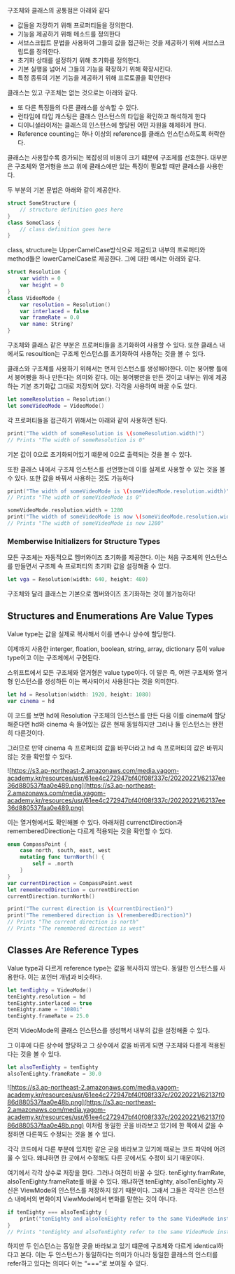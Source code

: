 구조체와 클래스의 공통점은 아래와 같다

- 값들을 저장하기 위해 프로퍼티들을 정의한다.
- 기능을 제공하기 위해 메소드를 정의한다
- 서브스크립트 문법을 사용하여 그들의 값을 접근하는 것을 제공하기 위해 서브스크립트를 정의한다.
- 초기화 상태를 설정하기 위해 초기화를 정의한다.
- 기본 실행을 넘어서 그들의 기능을 확장하기 위해 확장시킨다.
- 특정 종류의 기본 기능을 제공하기 위해 프로토콜을 확인한다

클래스는 있고 구조체는 없는 것으로는 아래와 같다.

- 또 다른 특징들의 다른 클래스를 상속할 수 있다.
- 런타임에 타입 캐스팅은 클래스 인스턴스의 타입을 확인하고 해석하게 한다
- 디이니셜라이저는 클래스의 인스턴스에 할당된 어떤 자원을 해제하게 한다.
- Reference counting는 하나 이상의 reference를 클래스 인스턴스하도록 허락한다.

클래스는 사용할수록 증가되는 복잡성의 비용이 크기 떄문에 구조체를 선호한다. 대부분은 구조체와 열거형을 쓰고 위에 클래스에만 있는 특징이 필요할 때만 클래스를 사용한다.

두 부분의 기본 문법은 아래와 같이 제공한다. 

```swift
struct SomeStructure {
    // structure definition goes here
}
class SomeClass {
    // class definition goes here
}
```

class, structure는 UpperCamelCase방식으로 제공되고 내부의 프로퍼티와 method들은 lowerCamelCase로 제공한다.  그에 대한 예시는 아래와 같다.

```swift
struct Resolution {
    var width = 0
    var height = 0
}
class VideoMode {
    var resolution = Resolution()
    var interlaced = false
    var frameRate = 0.0
    var name: String?
}
```

구조체와 클래스 같은 부분은 프로퍼티들을 초기화하여 사용할 수 있다. 또한 클래스 내에서도 resoultion는 구조체 인스턴스를 초기화하여 사용하는 것을 볼 수 있다.

클래스와 구조체를 사용하기 위해서는 먼저 인스턴스를 생성해야한다. 이는 붕어빵 틀에서 붕어빵을 하나 만든다는 의미와 같다. 이는 붕어빵만을 만든 것이고 내부는 위에 제공하는 기본 초기화값 그대로 저장되어 있다. 각각을 사용하여 바꿀 수도 있다.

```swift
let someResolution = Resolution()
let someVideoMode = VideoMode()
```

각 프로퍼티들을 접근하기 위해서는 아래와 같이 사용하면 된다.

```swift
print("The width of someResolution is \(someResolution.width)")
// Prints "The width of someResolution is 0"
```

기본 값이 0으로 초기화되어있기 떄문에 0으로 출력되는 것을 볼 수 있다.

또한 클래스 내에서 구조체 인스턴스를 선언했는데 이를 실제로 사용할 수 있는 것을 볼 수 있다. 또한 값을 바꿔서 사용하는 것도 가능하다

```swift
print("The width of someVideoMode is \(someVideoMode.resolution.width)")
// Prints "The width of someVideoMode is 0"

someVideoMode.resolution.width = 1280
print("The width of someVideoMode is now \(someVideoMode.resolution.width)")
// Prints "The width of someVideoMode is now 1280"
```

### **Memberwise Initializers for Structure Types**

모든 구조체는 자동적으로 멤버와이즈 초기화를 제공한다. 이는 처음 구조체의 인스턴스를 만들면서 구조체 속 프로퍼티의 초기화 값을 설정해줄 수 있다.

```swift
let vga = Resolution(width: 640, height: 480)
```

구조체와 달리 클래스는 기본으로 멤버와이즈 초기화하는 것이 불가능하다!

## **Structures and Enumerations Are Value Types**

Value type는 값을 실제로 복사해서 이를 변수나 상수에 할당한다. 

이제까지 사용한 interger, floation, boolean, string, array, dictionary 등이 value type이고 이는 구조체에서 구현된다.

스위프트에서 모든 구조체와 열거형은 value type이다. 이 말은 즉, 어떤 구조체와 열거형 인스턴스를 생성하든 이는 복사되어서 사용된다는 것을 의미한다.

```swift
let hd = Resolution(width: 1920, height: 1080)
var cinema = hd
```

이 코드를 보면 hd에 Resolution 구조체의 인스턴스를 만든 다음 이를 cinema에 할당해준다면 hd와 cinema 속 들어있는 값은 현재 동일하지만 그러나 둘 인스턴스는 완전히 다른것이다.

그러므로 만약 cinema 속 프로퍼티의 값을 바꾸더라고 hd 속 프로퍼티의 값은 바뀌지 않는 것을 확인할 수 있다.

![https://s3.ap-northeast-2.amazonaws.com/media.yagom-academy.kr/resources/usr/61ee4c272947bf40f08f337c/20220221/62137ee36d880537faa0e489.png](https://s3.ap-northeast-2.amazonaws.com/media.yagom-academy.kr/resources/usr/61ee4c272947bf40f08f337c/20220221/62137ee36d880537faa0e489.png)

이는 열거형에서도 확인해볼 수 있다. 아래처럼 currenctDirection과 rememberedDirection는 다르게 적용되는 것을 확인할 수 있다.

```swift
enum CompassPoint {
    case north, south, east, west
    mutating func turnNorth() {
        self = .north
    }
}
var currentDirection = CompassPoint.west
let rememberedDirection = currentDirection
currentDirection.turnNorth()

print("The current direction is \(currentDirection)")
print("The remembered direction is \(rememberedDirection)")
// Prints "The current direction is north"
// Prints "The remembered direction is west"
```

## **Classes Are Reference Types**

Value type과 다르게 reference type는 값을 복사하지 않는다. 동일한 인스턴스를 사용한다. 이는 포인터 개념과 비슷하다.

```swift
let tenEighty = VideoMode()
tenEighty.resolution = hd
tenEighty.interlaced = true
tenEighty.name = "1080i"
tenEighty.frameRate = 25.0
```

먼저 VideoMode의 클래스 인스턴스를 생성핵서 내부의 값을 설정해줄 수 있다.

그 이후에 다른 상수에 할당하고 그 상수에서 값을 바뀌게 되면 구조체와 다륻게 적용된다는 것을 볼 수 있다.

```swift
let alsoTenEighty = tenEighty
alsoTenEighty.frameRate = 30.0
```

![https://s3.ap-northeast-2.amazonaws.com/media.yagom-academy.kr/resources/usr/61ee4c272947bf40f08f337c/20220221/62137f086d880537faa0e48b.png](https://s3.ap-northeast-2.amazonaws.com/media.yagom-academy.kr/resources/usr/61ee4c272947bf40f08f337c/20220221/62137f086d880537faa0e48b.png)
이처럼 동일한 곳을 바라보고 있기에 한 쪽에서 값을 수정하면 다른쪽도 수정되는 것을 볼 수 있다.

각각 코드에서 다른 부분에 있지만 같은 곳을 바라보고 있기에 때로는 코드 파악에 어려울 수 있다. 왜냐하면 한 곳에서 수정해도 다른 곳에서도 수정이 되기 때문이다.

여기에서 각각 상수로 저장을 한다. 그러나 여전히 바꿀 수 있다. tenEighty.framRate, alsoTenEighty.frameRate를 바꿀 수 있다. 왜냐하면 tenEighty, alsoTenEighty 자신은 ViewMode의 인스턴스를 저장하지 않기 때문이다. 그래서 그들은 각각은 인스턴스 내에서의 변화이지 ViewModel에서 변화를 말한는 것이 아니다.

```swift
if tenEighty === alsoTenEighty {
    print("tenEighty and alsoTenEighty refer to the same VideoMode instance.")
}
// Prints "tenEighty and alsoTenEighty refer to the same VideoMode instance."
```

하지만 두 인스턴스는 동일한 곳을 바라보고 있기 떄문에 구조체와 다르게 identical하다고 본다. 이는 두 인스턴스가 동일하다는 의미가 아니라 동일한 클래스의 인스터를 refer하고 있다는 의미다 이는 “===”로 보여질 수 있다.